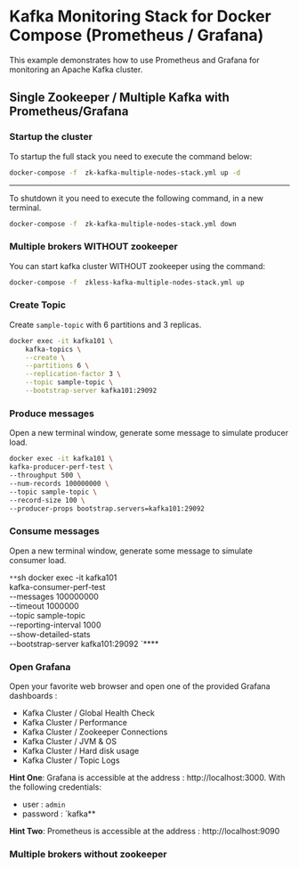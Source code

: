 # Kafka Monitoring Stack for Docker Compose (Prometheus / Grafana)

This example  demonstrates how to use Prometheus and Grafana for monitoring an Apache Kafka cluster.



## Single Zookeeper / Multiple Kafka with Prometheus/Grafana

### Startup the cluster

To startup the full stack you need to execute the command below: 
```sh
docker-compose -f  zk-kafka-multiple-nodes-stack.yml up -d
```
----

To shutdown it you need to execute the following command, in a new terminal. 

```sh
docker-compose -f  zk-kafka-multiple-nodes-stack.yml down
```

### Multiple brokers WITHOUT zookeeper

You can start kafka cluster WITHOUT zookeeper using the command: 

```sh
docker-compose -f  zkless-kafka-multiple-nodes-stack.yml up 
```




### Create Topic

Create `sample-topic` with 6 partitions and 3 replicas.

```sh
docker exec -it kafka101 \
    kafka-topics \
    --create \
    --partitions 6 \
    --replication-factor 3 \
    --topic sample-topic \
    --bootstrap-server kafka101:29092
```

### Produce messages

Open a new terminal window, generate some message to simulate producer load.

```sh
docker exec -it kafka101 \
kafka-producer-perf-test \
--throughput 500 \
--num-records 100000000 \
--topic sample-topic \
--record-size 100 \
--producer-props bootstrap.servers=kafka101:29092
```


### Consume messages

Open a new terminal window, generate some message to simulate consumer load.

`**`sh
docker exec -it kafka101 \
kafka-consumer-perf-test \
--messages 100000000 \
--timeout 1000000 \
--topic sample-topic \
--reporting-interval 1000 \
--show-detailed-stats \
--bootstrap-server kafka101:29092
`****


### Open Grafana

Open your favorite web browser and open one of the provided Grafana dashboards :

* Kafka Cluster / Global Health Check 
* Kafka Cluster / Performance
* Kafka Cluster / Zookeeper Connections
* Kafka Cluster / JVM & OS
* Kafka Cluster / Hard disk usage
* Kafka Cluster / Topic Logs


**Hint One**: Grafana is accessible at the address : http://localhost:3000. With the following credentials:
  * user : `admin`
  * password : `kafka**


**Hint Two**: Prometheus is accessible at the address : http://localhost:9090

### Multiple brokers without zookeeper

